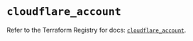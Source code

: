 # `cloudflare_account`

Refer to the Terraform Registry for docs: [`cloudflare_account`](https://registry.terraform.io/providers/cloudflare/cloudflare/4.45.0/docs/resources/account).
